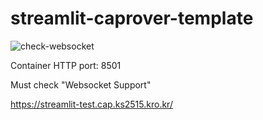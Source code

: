 # streamlit-caprover-template


![check-websocket](https://i.imgur.com/4EtIXJX.png)

Container HTTP port: 8501

Must check "Websocket Support"

<https://streamlit-test.cap.ks2515.kro.kr/>